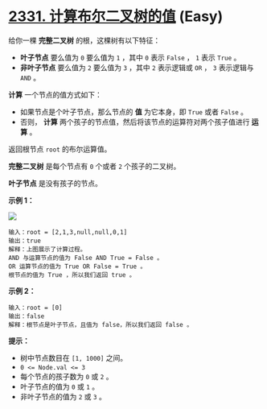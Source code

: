 # [2331. 计算布尔二叉树的值][link] (Easy)

[link]: https://leetcode.cn/problems/evaluate-boolean-binary-tree/

给你一棵 **完整二叉树** 的根，这棵树有以下特征：

- **叶子节点** 要么值为 `0` 要么值为 `1` ，其中 `0` 表示 `False` ， `1` 表示 `True` 。
- **非叶子节点** 要么值为 `2` 要么值为 `3` ，其中 `2` 表示逻辑或 `OR` ， `3` 表示逻辑与 `AND` 。

**计算** 一个节点的值方式如下：

- 如果节点是个叶子节点，那么节点的 **值** 为它本身，即 `True` 或者 `False` 。
- 否则， **计算** 两个孩子的节点值，然后将该节点的运算符对两个孩子值进行 **运算** 。

返回根节点 `root` 的布尔运算值。

**完整二叉树** 是每个节点有 `0` 个或者 `2` 个孩子的二叉树。

**叶子节点** 是没有孩子的节点。

**示例 1：**

![](https://assets.leetcode.com/uploads/2022/05/16/example1drawio1.png)

```
输入：root = [2,1,3,null,null,0,1]
输出：true
解释：上图展示了计算过程。
AND 与运算节点的值为 False AND True = False 。
OR 运算节点的值为 True OR False = True 。
根节点的值为 True ，所以我们返回 true 。
```

**示例 2：**

```
输入：root = [0]
输出：false
解释：根节点是叶子节点，且值为 false，所以我们返回 false 。
```

**提示：**

- 树中节点数目在 `[1, 1000]` 之间。
- `0 <= Node.val <= 3`
- 每个节点的孩子数为 `0` 或 `2` 。
- 叶子节点的值为 `0` 或 `1` 。
- 非叶子节点的值为 `2` 或 `3` 。
